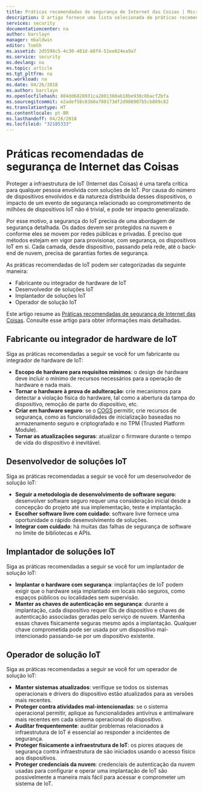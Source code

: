 ```yaml
---
title: Práticas recomendadas de segurança de Internet das Coisas | Microsoft Docs
description: O artigo fornece uma lista selecionada de práticas recomendadas e recomendações gerais do Internet das Coisas da Microsoft.
services: security
documentationcenter: na
author: barclayn
manager: mbaldwin
editor: TomSh
ms.assetid: 2d5598c5-4c30-481d-b8f4-51ee024ea9a7
ms.service: security
ms.devlang: na
ms.topic: article
ms.tgt_pltfrm: na
ms.workload: na
ms.date: 04/26/2018
ms.author: barclayn
ms.openlocfilehash: 804dd6828931ca2801360ab18be938c8bacf2bfa
ms.sourcegitcommit: e2adef58c03b0a780173df2d988907b5cb809c82
ms.translationtype: HT
ms.contentlocale: pt-BR
ms.lasthandoff: 04/28/2018
ms.locfileid: "32185333"
---
```

# <a name="internet-of-things-security-best-practices"></a>Práticas recomendadas de segurança de Internet das Coisas

Proteger a infraestrutura de IoT (Internet das Coisas) é uma tarefa crítica para qualquer pessoa envolvida com soluções de IoT. Por causa do número de dispositivos envolvidos e da natureza distribuída desses dispositivos, o impacto de um evento de segurança relacionado ao comprometimento de milhões de dispositivos IoT não é trivial, e pode ter impacto generalizado.

Por esse motivo, a segurança do IoT precisa de uma abordagem de segurança detalhada. Os dados devem ser protegidos na nuvem e conforme eles se movem por redes públicas e privadas. É preciso que métodos estejam em vigor para provisionar, com segurança, os dispositivos IoT em si. Cada camada, desde dispositivo, passando pela rede, até o back-end de nuvem, precisa de garantias fortes de segurança.

As práticas recomendadas de IoT podem ser categorizadas da seguinte maneira:

* Fabricante ou integrador de hardware de IoT
* Desenvolvedor de soluções IoT
* Implantador de soluções IoT
* Operador de solução IoT

Este artigo resume as [Práticas recomendadas de segurança de Internet das Coisas](../iot-suite/iot-security-best-practices.md). Consulte esse artigo para obter informações mais detalhadas.

## <a name="iot-hardware-manufacturer-or-integrator"></a>Fabricante ou integrador de hardware de IoT

Siga as práticas recomendadas a seguir se você for um fabricante ou integrador de hardware de IoT:

* **Escopo de hardware para requisitos mínimos**: o design de hardware deve incluir o mínimo de recursos necessários para a operação de hardware e nada mais. 
* **Tornar o hardware à prova de adulteração**: crie mecanismos para detectar a violação física do hardware, tal como a abertura da tampa do dispositivo, remoção de parte do dispositivo, etc. 
* **Criar em hardware seguro**: se o [COGS](https://en.wikipedia.org/wiki/Cost_of_goods_sold) permitir, crie recursos de segurança, como as funcionalidades de inicialização baseadas no armazenamento seguro e criptografado e no TPM (Trusted Platform Module).
* **Tornar as atualizações seguras**: atualizar o firmware durante o tempo de vida do dispositivo é inevitável.

## <a name="iot-solution-developer"></a>Desenvolvedor de soluções IoT

Siga as práticas recomendadas a seguir se você for um desenvolvedor de solução IoT:

* **Seguir a metodologia de desenvolvimento de software seguro**: desenvolver software seguro requer uma consideração inicial desde a concepção do projeto até sua implementação, teste e implantação.
* **Escolher software livre com cuidado**: software livre fornece uma oportunidade o rápido desenvolvimento de soluções.
* **Integrar com cuidado**: há muitas das falhas de segurança de software no limite de bibliotecas e APIs. 

## <a name="iot-solution-deployer"></a>Implantador de soluções IoT

Siga as práticas recomendadas a seguir se você for um implantador de solução IoT:

* **Implantar o hardware com segurança**: implantações de IoT podem exigir que o hardware seja implantado em locais não seguros, como espaços públicos ou localidades sem supervisão.
* **Manter as chaves de autenticação em segurança**: durante a implantação, cada dispositivo requer IDs de dispositivo e chaves de autenticação associadas geradas pelo serviço de nuvem. Mantenha essas chaves fisicamente seguras mesmo após a implantação. Qualquer chave comprometida pode ser usada por um dispositivo mal-intencionado passando-se por um dispositivo existente.

## <a name="iot-solution-operator"></a>Operador de solução IoT

Siga as práticas recomendadas a seguir se você for um operador de solução IoT:

* **Manter sistemas atualizados**: verifique se todos os sistemas operacionais e drivers do dispositivo estão atualizados para as versões mais recentes. 
* **Proteger contra atividades mal-intencionadas**: se o sistema operacional permitir, aplique as funcionalidades antivírus e antimalware mais recentes em cada sistema operacional do dispositivo. 
* **Auditar frequentemente**: auditar problemas relacionados à infraestrutura de IoT é essencial ao responder a incidentes de segurança.
* **Proteger fisicamente a infraestrutura de IoT**: os piores ataques de segurança contra infraestrutura de são iniciados usando o acesso físico aos dispositivos.
* **Proteger credenciais da nuvem**: credenciais de autenticação da nuvem usadas para configurar e operar uma implantação de IoT são possivelmente a maneira mais fácil para acessar e comprometer um sistema de IoT. 

